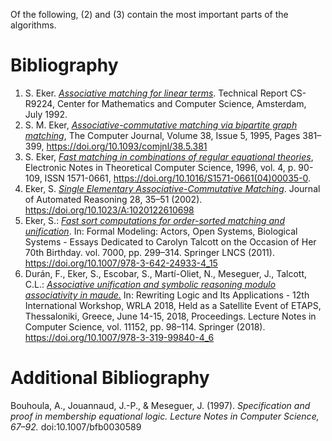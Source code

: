 Of the following, (2) and (3) contain the most important parts of the algorithms.

# Bibliography

1. S. Eker. [_Associative matching for linear terms_](https://ir.cwi.nl/pub/5425/5425D.pdf). Technical Report CS-R9224,
   Center for Mathematics and Computer Science, Amsterdam, July 1992.
2. S. M. Eker, [_Associative-commutative matching via bipartite graph matching_](https://academic.oup.com/comjnl/article-pdf/38/5/381/1235222/380381.pdf), The Computer Journal, Volume 38, Issue 5, 1995, Pages 381–399, https://doi.org/10.1093/comjnl/38.5.381
3. S. Eker, [_Fast matching in combinations of regular equational theories_](https://www.sciencedirect.com/science/article/pii/S1571066104000350/pdfft?isDTMRedir=true&download=true), Electronic Notes in Theoretical Computer
   Science, 1996,
   vol. 4, p. 90-109, ISSN 1571-0661, https://doi.org/10.1016/S1571-0661(04)00035-0.
4. Eker, S. [_Single Elementary Associative-Commutative Matching_](https://moscow.sci-hub.se/1101/8ae830e24e0a928d11a16f019c1f628d/eker2002.pdf). Journal of Automated Reasoning 28, 35–51 (2002).
   https://doi.org/10.1023/A:1020122610698
5. Eker, S.: [_Fast sort computations for order-sorted matching and unification_](http://62.182.86.140/main/916000/a15c6dcde8ad15c73c4f0c93c554ebae/%28Lecture%20Notes%20in%20Computer%20Science%207000%29%20Solomon%20Feferman%20%28auth.%29%2C%20Gul%20Agha%2C%20Olivier%20Danvy%2C%20Jos%C3%A9%20Meseguer%20%28eds.%29%20-%20Formal%20Modeling_%20Actors%2C%20Open%20Systems%2C%20Biological%20Systems_%20Essays%20Dedicated%20to%20Caroly.pdf). In: Formal Modeling:
   Actors, Open Systems, Biological Systems - Essays Dedicated to Carolyn Talcott on the Occasion
   of Her 70th Birthday. vol. 7000, pp. 299–314. Springer LNCS (2011).
   https://doi.org/10.1007/978-3-642-24933-4_15
6. Durán, F., Eker, S., Escobar, S., Martí-Oliet, N., Meseguer, J., Talcott, C.L.: [_Associative unification and
   symbolic reasoning modulo associativity in maude._](https://sci-hub.se/tree/92/91/92915a160f89b48e23889905aecc3cf0.pdf) In: Rewriting Logic and Its Applications - 12th
   International Workshop, WRLA 2018, Held as a Satellite Event of ETAPS, Thessaloniki, Greece, June
   14-15, 2018, Proceedings. Lecture Notes in Computer Science, vol. 11152, pp. 98–114. Springer (2018).
   https://doi.org/10.1007/978-3-319-99840-4_6

# Additional Bibliography

Bouhoula, A., Jouannaud, J.-P., & Meseguer, J. (1997). *Specification and proof in membership equational logic. Lecture Notes in Computer Science, 67–92.* doi:10.1007/bfb0030589
